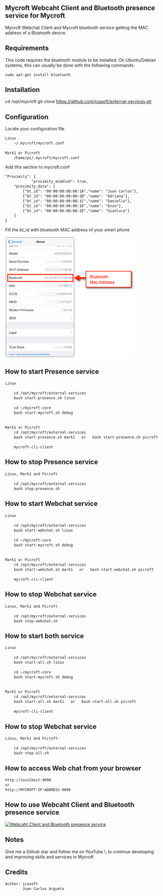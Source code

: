 ## Mycroft Webcaht Client and Bluetooth presence service for Mycroft
Mycroft Webchat Client and Mycroft bluetooth service getting the MAC address of a Bluetooth device.


## Requirements

This code requires the bluetooth module to be installed. On Ubuntu/Debian systems, this can usually be done with the following commands:

    sudo apt-get install bluetooth



## Installation

cd /opt/mycroft
git clone https://github.com/jcasoft/external-services.git



## Configuration


Locate your configuration file 

    Linux
        ~/.mycroft/mycroft.conf

    Mark1 or Picroft
        /home/pi/.mycroft/mycroft.conf


Add this section to mycroft.conf

	"Proximity": {
                "proximity_enabled": true, 
		"proximity_data": [
			{"bt_id": "00:00:00:00:00:1A","name": "Juan Carlos"},
			{"bt_id": "00:00:00:00:00:1B","name": "Adriana"},
			{"bt_id": "00:00:00:00:00:1C","name": "Daniella"},
			{"bt_id": "00:00:00:00:00:1D","name": "Enzo"},
			{"bt_id": "00:00:00:00:00:1E","name": "Gianluca"}
		]
	}


Fill the bt_id with bluetooth MAC address of your smart phone

![Screenshot](IOS-Bluetooth-MAC-Address.png?raw=true)

## How to start Presence service

    Linux

        cd /opt/mycroft/external-services
        bash start-presence.sh linux

        cd ~/mycroft-core
        bash start-mycroft.sh debug


    Mark1 or Picroft
        cd /opt/mycroft/external-services
        bash start-presence.sh mark1   or   bash start-presence.sh picroft

        mycroft-cli-client


## How to stop Presence service

    Linux, Mark1 and Picroft

        cd /opt/mycroft/external-services
        bash stop-presence.sh

## How to start Webchat service

    Linux

        cd /opt/mycroft/external-services
        bash start-webchat.sh linux

        cd ~/mycroft-core
        bash start-mycroft.sh debug


    Mark1 or Picroft
        cd /opt/mycroft/external-services
        bash start-webchat.sh mark1   or   bash start-webchat.sh picroft

        mycroft-cli-client


## How to stop Webchat service

    Linux, Mark1 and Picroft

        cd /opt/mycroft/external-services
        bash stop-webchat.sh


## How to start both service

    Linux

        cd /opt/mycroft/external-services
        bash start-all.sh linux

        cd ~/mycroft-core
        bash start-mycroft.sh debug


    Mark1 or Picroft
        cd /opt/mycroft/external-services
        bash start-all.sh mark1   or   bash start-all.sh picroft

        mycroft-cli-client


## How to stop Webchat service

    Linux, Mark1 and Picroft

        cd /opt/mycroft/external-services
        bash stop-all.sh

## How to access Web chat from your browser

    http://localhost:9090
    or
    http://MYCROFT-IP-ADDRESS:9090


## How to use Webcaht Client and Bluetooth presence service
[![Webcaht Client and Bluetooth presence service](https://img.youtube.com/vi/J8NGy9UwkPI/0.jpg)](https://www.youtube.com/watch?v=J8NGy9UwkPI)


## Notes
Give me a Github star and follow me on YouTube !, to continue developing and improving skills and services in Mycroft

## Credits

    Author: jcasoft
            Juan Carlos Argueta


